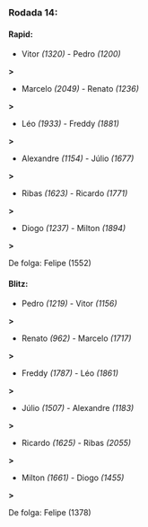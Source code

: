 ### Rodada 14:

#### Rapid:

* Vitor *(1320)*     -     Pedro *(1200)*

 **>** 
* Marcelo *(2049)*     -     Renato *(1236)*

 **>** 
* Léo *(1933)*     -     Freddy *(1881)*

 **>** 
* Alexandre *(1154)*     -     Júlio *(1677)*

 **>** 
* Ribas *(1623)*     -     Ricardo *(1771)*

 **>** 
* Diogo *(1237)*     -     Milton *(1894)*

 **>** 

De folga: Felipe (1552)

#### Blitz:

* Pedro *(1219)*     -     Vitor *(1156)*

 **>** 
* Renato *(962)*     -     Marcelo *(1717)*

 **>** 
* Freddy *(1787)*     -     Léo *(1861)*

 **>** 
* Júlio *(1507)*     -     Alexandre *(1183)*

 **>** 
* Ricardo *(1625)*     -     Ribas *(2055)*

 **>** 
* Milton *(1661)*     -     Diogo *(1455)*

 **>** 

De folga: Felipe (1378)


